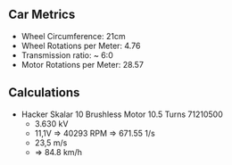Car Metrics
-----------

* Wheel Circumference: 21cm
* Wheel Rotations per Meter: 4.76
* Transmission ratio: ~ 6:0
* Motor Rotations per Meter: 28.57

Calculations
------------

* Hacker Skalar 10 Brushless Motor 10.5 Turns 71210500
  * 3.630 kV
  * 11,1V => 40293 RPM => 671.55 1/s
  * 23,5 m/s
  * => 84.8 km/h
